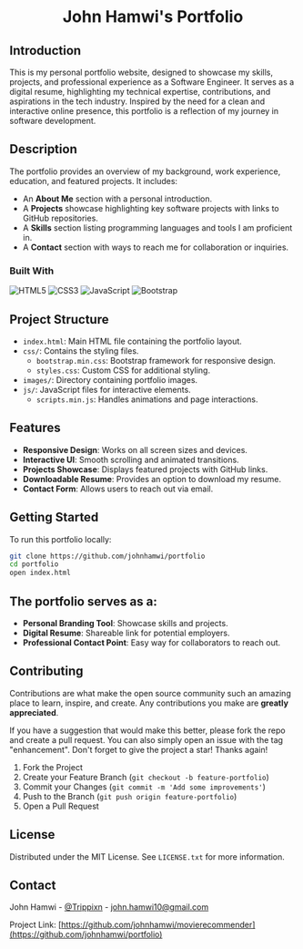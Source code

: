 <!-- HEADER: Title of the project -->
<h1 align="center">John Hamwi's Portfolio</h1>

<!-- INTRODUCTION: Brief introduction about the project, its inspiration, and purpose -->
## Introduction
This is my personal portfolio website, designed to showcase my skills, projects, and professional experience as a Software Engineer. It serves as a digital resume, highlighting my technical expertise, contributions, and aspirations in the tech industry. Inspired by the need for a clean and interactive online presence, this portfolio is a reflection of my journey in software development.

<!-- DESCRIPTION: Detailed description of the project, its features, and functionalities -->
## Description
The portfolio provides an overview of my background, work experience, education, and featured projects. It includes:
- An **About Me** section with a personal introduction.
- A **Projects** showcase highlighting key software projects with links to GitHub repositories.
- A **Skills** section listing programming languages and tools I am proficient in.
- A **Contact** section with ways to reach me for collaboration or inquiries.

<!-- BUILT WITH: Technologies and tools used in the project -->
### Built With
![HTML5](https://img.shields.io/badge/html5-%23E34F26.svg?style=for-the-badge&logo=html5&logoColor=white)
![CSS3](https://img.shields.io/badge/css3-%231572B6.svg?style=for-the-badge&logo=css3&logoColor=white)
![JavaScript](https://img.shields.io/badge/javascript-%23F7DF1E.svg?style=for-the-badge&logo=javascript&logoColor=black)
![Bootstrap](https://img.shields.io/badge/bootstrap-%23563D7C.svg?style=for-the-badge&logo=bootstrap&logoColor=white)

<!-- PROJECT STRUCTURE: Overview of the project's structure and main components -->
## Project Structure
- `index.html`: Main HTML file containing the portfolio layout.
- `css/`: Contains the styling files.
  - `bootstrap.min.css`: Bootstrap framework for responsive design.
  - `styles.css`: Custom CSS for additional styling.
- `images/`: Directory containing portfolio images.
- `js/`: JavaScript files for interactive elements.
  - `scripts.min.js`: Handles animations and page interactions.

<!-- SYSTEM CAPABILITIES: A list of features and capabilities of the project -->
## Features
- **Responsive Design**: Works on all screen sizes and devices.
- **Interactive UI**: Smooth scrolling and animated transitions.
- **Projects Showcase**: Displays featured projects with GitHub links.
- **Downloadable Resume**: Provides an option to download my resume.
- **Contact Form**: Allows users to reach out via email.

<!-- GETTING STARTED: Instructions on setting up and running the project -->
## Getting Started
To run this portfolio locally:
```bash
git clone https://github.com/johnhamwi/portfolio
cd portfolio
open index.html
```

<!-- EXAMPLES OF USAGE: Examples showing how to use the project -->
## The portfolio serves as a:
- **Personal Branding Tool**: Showcase skills and projects.
- **Digital Resume**: Shareable link for potential employers.
- **Professional Contact Point**: Easy way for collaborators to reach out.

<!-- CONTRIBUTING: Guidelines for contributing to the project -->
## Contributing
Contributions are what make the open source community such an amazing place to learn, inspire, and create. Any contributions you make are **greatly appreciated**.

If you have a suggestion that would make this better, please fork the repo and create a pull request. You can also simply open an issue with the tag "enhancement".
Don't forget to give the project a star! Thanks again!

1. Fork the Project
2. Create your Feature Branch (`git checkout -b feature-portfolio`)
3. Commit your Changes (`git commit -m 'Add some improvements'`)
4. Push to the Branch (`git push origin feature-portfolio`)
5. Open a Pull Request

<!-- LICENSE: Information about the project's license -->
## License
Distributed under the MIT License. See `LICENSE.txt` for more information.

<!-- CONTACT: Contact information for the project maintainer -->
## Contact
John Hamwi - [@Trippixn](https://twitter.com/trippixn) - john.hamwi10@gmail.com

Project Link: [https://github.com/johnhamwi/movierecommender](https://github.com/johnhamwi/portfolio)
